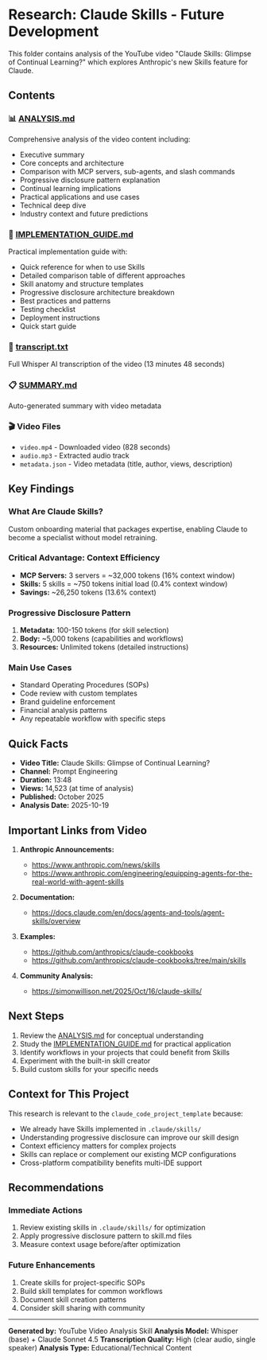 # Research: Claude Skills - Future Development

This folder contains analysis of the YouTube video "Claude Skills: Glimpse of Continual Learning?" which explores Anthropic's new Skills feature for Claude.

## Contents

### 📊 [ANALYSIS.md](ANALYSIS.md)
Comprehensive analysis of the video content including:
- Executive summary
- Core concepts and architecture
- Comparison with MCP servers, sub-agents, and slash commands
- Progressive disclosure pattern explanation
- Continual learning implications
- Practical applications and use cases
- Technical deep dive
- Industry context and future predictions

### 📖 [IMPLEMENTATION_GUIDE.md](IMPLEMENTATION_GUIDE.md)
Practical implementation guide with:
- Quick reference for when to use Skills
- Detailed comparison table of different approaches
- Skill anatomy and structure templates
- Progressive disclosure architecture breakdown
- Best practices and patterns
- Testing checklist
- Deployment instructions
- Quick start guide

### 📝 [transcript.txt](transcript.txt)
Full Whisper AI transcription of the video (13 minutes 48 seconds)

### 📋 [SUMMARY.md](SUMMARY.md)
Auto-generated summary with video metadata

### 🎬 Video Files
- `video.mp4` - Downloaded video (828 seconds)
- `audio.mp3` - Extracted audio track
- `metadata.json` - Video metadata (title, author, views, description)

## Key Findings

### What Are Claude Skills?
Custom onboarding material that packages expertise, enabling Claude to become a specialist without model retraining.

### Critical Advantage: Context Efficiency
- **MCP Servers:** 3 servers = ~32,000 tokens (16% context window)
- **Skills:** 5 skills = ~750 tokens initial load (0.4% context window)
- **Savings:** ~26,250 tokens (13.6% context)

### Progressive Disclosure Pattern
1. **Metadata:** 100-150 tokens (for skill selection)
2. **Body:** ~5,000 tokens (capabilities and workflows)
3. **Resources:** Unlimited tokens (detailed instructions)

### Main Use Cases
- Standard Operating Procedures (SOPs)
- Code review with custom templates
- Brand guideline enforcement
- Financial analysis patterns
- Any repeatable workflow with specific steps

## Quick Facts

- **Video Title:** Claude Skills: Glimpse of Continual Learning?
- **Channel:** Prompt Engineering
- **Duration:** 13:48
- **Views:** 14,523 (at time of analysis)
- **Published:** October 2025
- **Analysis Date:** 2025-10-19

## Important Links from Video

1. **Anthropic Announcements:**
   - https://www.anthropic.com/news/skills
   - https://www.anthropic.com/engineering/equipping-agents-for-the-real-world-with-agent-skills

2. **Documentation:**
   - https://docs.claude.com/en/docs/agents-and-tools/agent-skills/overview

3. **Examples:**
   - https://github.com/anthropics/claude-cookbooks
   - https://github.com/anthropics/claude-cookbooks/tree/main/skills

4. **Community Analysis:**
   - https://simonwillison.net/2025/Oct/16/claude-skills/

## Next Steps

1. Review the [ANALYSIS.md](ANALYSIS.md) for conceptual understanding
2. Study the [IMPLEMENTATION_GUIDE.md](IMPLEMENTATION_GUIDE.md) for practical application
3. Identify workflows in your projects that could benefit from Skills
4. Experiment with the built-in skill creator
5. Build custom skills for your specific needs

## Context for This Project

This research is relevant to the `claude_code_project_template` because:
- We already have Skills implemented in `.claude/skills/`
- Understanding progressive disclosure can improve our skill design
- Context efficiency matters for complex projects
- Skills can replace or complement our existing MCP configurations
- Cross-platform compatibility benefits multi-IDE support

## Recommendations

### Immediate Actions
1. Review existing skills in `.claude/skills/` for optimization
2. Apply progressive disclosure pattern to skill.md files
3. Measure context usage before/after optimization

### Future Enhancements
1. Create skills for project-specific SOPs
2. Build skill templates for common workflows
3. Document skill creation patterns
4. Consider skill sharing with community

---

**Generated by:** YouTube Video Analysis Skill
**Analysis Model:** Whisper (base) + Claude Sonnet 4.5
**Transcription Quality:** High (clear audio, single speaker)
**Analysis Type:** Educational/Technical Content
